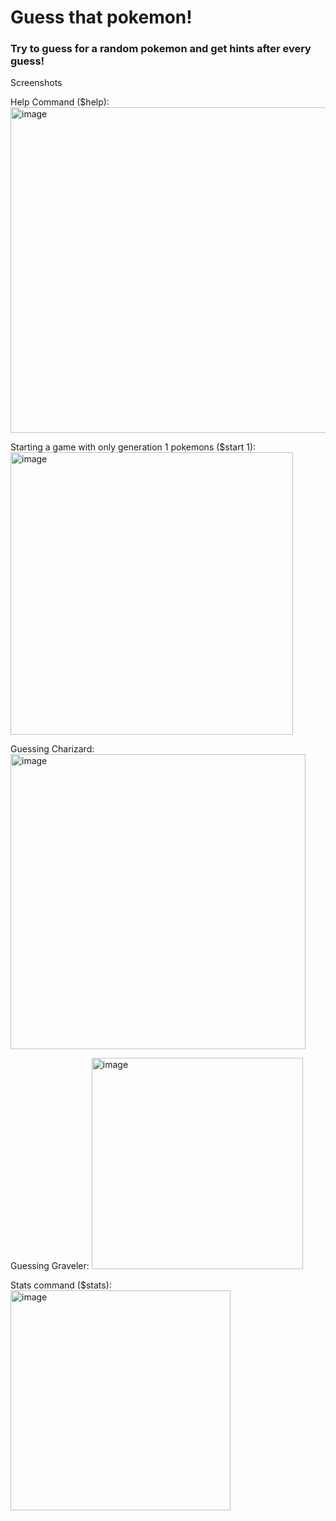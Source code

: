 <h1>Guess that pokemon!</h1>

<h3>Try to guess for a random pokemon and get hints after every guess! </h3>

Screenshots

Help Command ($help):
<img width="521" alt="image" src="https://user-images.githubusercontent.com/72326930/172460219-a0f32f44-e6a2-4f99-b48a-13cfcc478f39.png">

Starting a game with only generation 1 pokemons ($start 1):
<img width="452" alt="image" src="https://user-images.githubusercontent.com/72326930/172460325-438a26b7-b4db-421a-81df-151c23ac249a.png">

Guessing Charizard:
<img width="472" alt="image" src="https://user-images.githubusercontent.com/72326930/172460496-0912a721-7c08-4e19-9a11-fa77c9ce5574.png">

Guessing Graveler:
<img width="338" alt="image" src="https://user-images.githubusercontent.com/72326930/172460648-01f524ff-a857-40a3-b82e-92345eb705b2.png">

Stats command ($stats):
<img width="352" alt="image" src="https://user-images.githubusercontent.com/72326930/172460877-490141d7-fdbe-46cb-933c-76037f622070.png">
